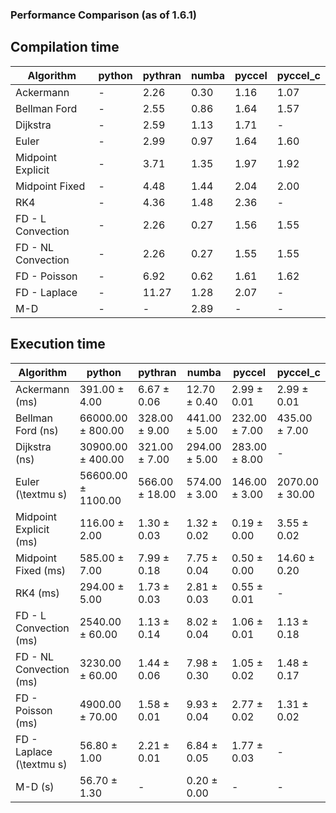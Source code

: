 ### Performance Comparison (as of 1.6.1)
## Compilation time
Algorithm                 | python                    | pythran                   | numba                     | pyccel                    | pyccel_c                 
------------------------- | ------------------------- | ------------------------- | ------------------------- | ------------------------- | -------------------------
Ackermann                 | -                         | 2.26                      | 0.30                      | 1.16                      | 1.07                     
Bellman Ford              | -                         | 2.55                      | 0.86                      | 1.64                      | 1.57                     
Dijkstra                  | -                         | 2.59                      | 1.13                      | 1.71                      | -                        
Euler                     | -                         | 2.99                      | 0.97                      | 1.64                      | 1.60                     
Midpoint Explicit         | -                         | 3.71                      | 1.35                      | 1.97                      | 1.92                     
Midpoint Fixed            | -                         | 4.48                      | 1.44                      | 2.04                      | 2.00                     
RK4                       | -                         | 4.36                      | 1.48                      | 2.36                      | -                        
FD - L Convection         | -                         | 2.26                      | 0.27                      | 1.56                      | 1.55                     
FD - NL Convection        | -                         | 2.26                      | 0.27                      | 1.55                      | 1.55                     
FD - Poisson              | -                         | 6.92                      | 0.62                      | 1.61                      | 1.62                     
FD - Laplace              | -                         | 11.27                     | 1.28                      | 2.07                      | -                        
M-D                       | -                         | -                         | 2.89                      | -                         | -                        

## Execution time
Algorithm                 | python                    | pythran                   | numba                     | pyccel                    | pyccel_c                 
------------------------- | ------------------------- | ------------------------- | ------------------------- | ------------------------- | -------------------------
Ackermann (ms)            | 391.00 $\pm$ 4.00         | 6.67 $\pm$ 0.06           | 12.70 $\pm$ 0.40          | 2.99 $\pm$ 0.01           | 2.99 $\pm$ 0.01          
Bellman Ford (ns)         | 66000.00 $\pm$ 800.00     | 328.00 $\pm$ 9.00         | 441.00 $\pm$ 5.00         | 232.00 $\pm$ 7.00         | 435.00 $\pm$ 7.00        
Dijkstra (ns)             | 30900.00 $\pm$ 400.00     | 321.00 $\pm$ 7.00         | 294.00 $\pm$ 5.00         | 283.00 $\pm$ 8.00         | -                        
Euler (\textmu s)         | 56600.00 $\pm$ 1100.00    | 566.00 $\pm$ 18.00        | 574.00 $\pm$ 3.00         | 146.00 $\pm$ 3.00         | 2070.00 $\pm$ 30.00      
Midpoint Explicit (ms)    | 116.00 $\pm$ 2.00         | 1.30 $\pm$ 0.03           | 1.32 $\pm$ 0.02           | 0.19 $\pm$ 0.00           | 3.55 $\pm$ 0.02          
Midpoint Fixed (ms)       | 585.00 $\pm$ 7.00         | 7.99 $\pm$ 0.18           | 7.75 $\pm$ 0.04           | 0.50 $\pm$ 0.00           | 14.60 $\pm$ 0.20         
RK4 (ms)                  | 294.00 $\pm$ 5.00         | 1.73 $\pm$ 0.03           | 2.81 $\pm$ 0.03           | 0.55 $\pm$ 0.01           | -                        
FD - L Convection (ms)    | 2540.00 $\pm$ 60.00       | 1.13 $\pm$ 0.14           | 8.02 $\pm$ 0.04           | 1.06 $\pm$ 0.01           | 1.13 $\pm$ 0.18          
FD - NL Convection (ms)   | 3230.00 $\pm$ 60.00       | 1.44 $\pm$ 0.06           | 7.98 $\pm$ 0.30           | 1.05 $\pm$ 0.02           | 1.48 $\pm$ 0.17          
FD - Poisson (ms)         | 4900.00 $\pm$ 70.00       | 1.58 $\pm$ 0.01           | 9.93 $\pm$ 0.04           | 2.77 $\pm$ 0.02           | 1.31 $\pm$ 0.02          
FD - Laplace (\textmu s)  | 56.80 $\pm$ 1.00          | 2.21 $\pm$ 0.01           | 6.84 $\pm$ 0.05           | 1.77 $\pm$ 0.03           | -                        
M-D (s)                   | 56.70 $\pm$ 1.30          | -                         | 0.20 $\pm$ 0.00           | -                         | -                        
